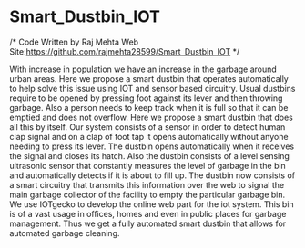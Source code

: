 # Smart_Dustbin_IOT

/* Code Written by Raj Mehta
  Web Site:https://github.com/rajmehta28599/Smart_Dustbin_IOT
*/


With increase in population we have an increase in the garbage around urban areas. Here we propose a smart dustbin that operates automatically to help solve this issue using IOT and sensor based circuitry. Usual dustbins require to be opened by pressing foot against its lever and then throwing garbage. Also a person needs to keep track when it is full so that it can be emptied and does not overflow. Here we propose a smart dustbin that does all this by itself. Our system consists of a sensor in order to detect human clap signal and on a clap of foot tap it opens automatically without anyone needing to press its lever. The dustbin opens automatically when it receives the signal and closes its hatch. Also the dustbin consists of a level sensing ultrasonic sensor that constantly measures the level of garbage in the bin and automatically detects if it is about to fill up. The dustbin now consists of a smart circuitry that transmits this information over the web to signal the main garbage collector of the facility to empty the particular garbage bin. We use IOTgecko to develop the online web part for the iot system. This bin is of a vast usage in offices, homes and even in public places for garbage management. Thus we get a fully automated smart dustbin that allows for automated garbage cleaning.
